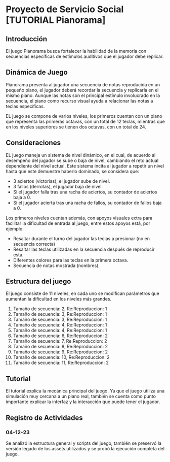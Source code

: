 # Proyecto de Servicio Social [TUTORIAL Pianorama]

## Introducción
El juego Pianorama busca fortalecer la habilidad de la memoria con secuencias específicas de estímulos auditivos que el jugador debe replicar.

## Dinámica de Juego
Pianorama presenta al jugador una secuencia de notas reproducida en un pequeño piano, el jugador deberá recordar la secuencia y replicarla en el mismo piano. Aunque las notas son el principal estímulo involucrado en la secuencia, el piano como recurso visual ayuda a relacionar las notas a teclas específicas.

EL juego se compone de varios niveles, los primeros cuentan con un piano que representa las primeras octavas, con un total de 12 teclas, mientras que en los niveles superiores se tienen dos octavas, con un total de 24.

## Consideraciones
EL juego maneja un sistema de nivel dinámico, en el cual, de acuerdo al desempeño del jugador se sube o baja de nivel, cambiando el reto actual dependiente del nivel actual. Este sistema incita al jugador a repetir un nivel hasta que este demuestre haberlo dominado, se considera que:

* 3 aciertos (victorias), el jugador sube de nivel.
* 3 fallos (derrotas), el jugador baja de nivel.
* Si el jugador falla tras una racha de aciertos, su contador de aciertos baja a 0.
* Si el jugador acierta tras una racha de fallos, su contador de fallos baja a 0.

Los primeros niveles cuentan además, con apoyos visuales extra para facilitar la dificultad de entrada al juego, entre estos apoyos está, por ejemplo:

* Resaltar durante el turno del jugador las teclas a presionar (no en secuencia correcta)
* Resaltar las teclas utilizadas en la secuencia después de reproducir esta.
* Diferentes colores para las teclas en la primera octava.
* Secuencia de notas mostrada (nombres).

## Estructura del juego
El juego consiste de 11 niveles, en cada uno se modifican parámetros que aumentan la dificultad en los niveles más grandes.

1. Tamaño de secuencia: 2, Re:Reproduccion: 1
2. Tamaño de secuencia: 3, Re:Reproduccion: 1
3. Tamaño de secuencia: 3, Re:Reproduccion: 1
4. Tamaño de secuencia: 4, Re:Reproduccion: 1
5. Tamaño de secuencia: 4, Re:Reproduccion: 1
6. Tamaño de secuencia: 6, Re:Reproduccion: 2
7. Tamaño de secuencia: 7, Re:Reproduccion: 2
8. Tamaño de secuencia: 8, Re:Reproduccion: 2
9. Tamaño de secuencia: 9, Re:Reproduccion: 2
10. Tamaño de secuencia: 10, Re:Reproduccion: 2
11. Tamaño de secuencia: 11, Re:Reproduccion: 2

## Tutorial
El tutorial explica la mecánica principal del juego. Ya que el juego utiliza una simulación muy cercana a un piano real, también se cuenta como punto importante explicar la interfaz y la interacción que puede tener el jugador.

## Registro de Actividades

### 04-12-23
Se analizó la estructura general y scripts del juego, también se preservó la versión legado de los assets utilizados y se probó la ejecución completa del juego.
